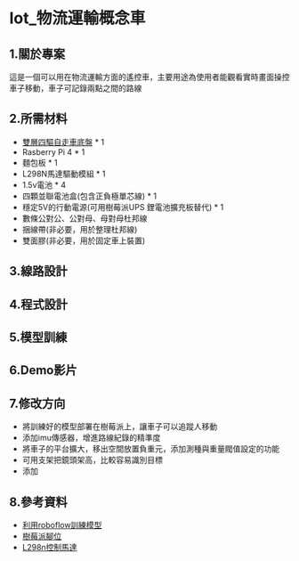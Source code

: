 # Iot_物流運輸概念車
## 1.關於專案
這是一個可以用在物流運輸方面的遙控車，主要用途為使用者能觀看實時畫面操控車子移動，車子可記錄兩點之間的路線
## 2.所需材料
- [雙層四驅自走車底盤](https://www.tenlong.com.tw/products/10241289256) * 1
- Rasberry Pi 4 * 1
- 麵包板 * 1
- L298N馬達驅動模組 * 1
- 1.5v電池 * 4
- 四顆並聯電池盒(包含正負極單芯線) * 1
- 穩定5V的行動電源(可用樹莓派UPS 鋰電池擴充板替代) * 1
- 數條公對公、公對母、母對母杜邦線
- 捆線帶(非必要，用於整理杜邦線)
- 雙面膠(非必要，用於固定車上裝置)
## 3.線路設計

## 4.程式設計

## 5.模型訓練

## 6.Demo影片
## 7.修改方向
- 將訓練好的模型部署在樹莓派上，讓車子可以追蹤人移動
- 添加imu傳感器，增進路線紀錄的精準度
- 將車子的平台擴大，移出空間放置負重元，添加測種與重量閥值設定的功能
- 可用支架把鏡頭架高，比較容易識別目標
- 添加
## 8.參考資料
- [利用roboflow訓練模型](https://medium.com/@andy6804tw/%E5%BF%AB%E9%80%9F%E4%B8%8A%E6%89%8Byolo-%E5%88%A9%E7%94%A8-roboflow-%E5%92%8C-ultralytics-hub-%E5%AE%8C%E6%88%90%E6%A8%A1%E5%9E%8B%E8%A8%93%E7%B7%B4%E8%88%87%E7%AE%A1%E7%90%86-%E4%B8%8A-37acd110a8a0)
- [樹莓派腳位](https://pinout.xyz/)
- [L298n控制馬達](https://atceiling.blogspot.com/2021/04/raspberry-pi-pico10l298n.html#google_vignette)
